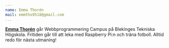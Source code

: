 ```yaml
---
name: Emma Thorén
mail: emmtho9518@gmail.com
...
```

<a href=https://plus.google.com/u/0/103336056717932242254 rel=author><strong>Emma Thorén</strong></a> går Webbprogrammering Campus på Blekinges Tekniska Högskola. Fritiden går till att leka med Raspberry Pi:n och träna fotboll. Alltid redo för nästa utmaning!
